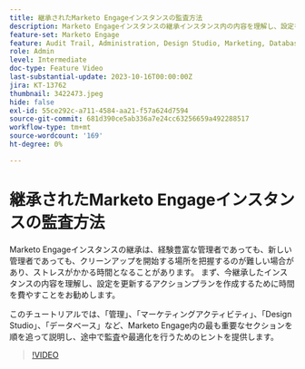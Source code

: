 ```yaml
---
title: 継承されたMarketo Engageインスタンスの監査方法
description: Marketo Engageインスタンスの継承インスタンス内の内容を理解し、設定を更新するための行動計画を作成することに時間を費やすことをお勧めします。 このチュートリアルでは、管理、マーケティングアクティビティ、Design Studio、データベースなど、Marketo Engageの最も重要なセクションを取り上げ、途中で監査や最適化を行うためのヒントを提供します。
feature-set: Marketo Engage
feature: Audit Trail, Administration, Design Studio, Marketing, Database
role: Admin
level: Intermediate
doc-type: Feature Video
last-substantial-update: 2023-10-16T00:00:00Z
jira: KT-13762
thumbnail: 3422473.jpeg
hide: false
exl-id: 55ce292c-a711-4584-aa21-f57a624d7594
source-git-commit: 681d390ce5ab336a7e24cc63256659a492288517
workflow-type: tm+mt
source-wordcount: '169'
ht-degree: 0%

---
```


# 継承されたMarketo Engageインスタンスの監査方法

Marketo Engageインスタンスの継承は、経験豊富な管理者であっても、新しい管理者であっても、クリーンアップを開始する場所を把握するのが難しい場合があり、ストレスがかかる時間となることがあります。 まず、今継承したインスタンスの内容を理解し、設定を更新するアクションプランを作成するために時間を費やすことをお勧めします。

このチュートリアルでは、「管理」、「マーケティングアクティビティ」、「Design Studio」、「データベース」など、Marketo Engage内の最も重要なセクションを順を追って説明し、途中で監査や最適化を行うためのヒントを提供します。

>[!VIDEO](https://video.tv.adobe.com/v/3453023/?learn=on&captions=jpn)
